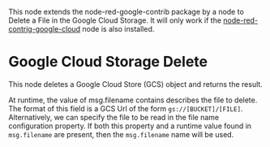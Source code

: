 This node extends the node-red-google-contrib package by a node to Delete a File in the Google Cloud Storage.
It will only work if the [node-red-contrig-google-cloud](https://flows.nodered.org/node/node-red-contrib-google-cloud) node is also installed.

# Google Cloud Storage Delete

This node deletes a Google Cloud Store (GCS) object and returns the result.

At runtime, the value of msg.filename contains describes the file to delete.  The format of this field is a GCS Url of the form `gs://[BUCKET]/[FILE]`. 
Alternatively, we can specify the file to be read in the file name configuration property.  If both this property and a runtime value found in `msg.filename` are present, then the `msg.filename` name will be used.